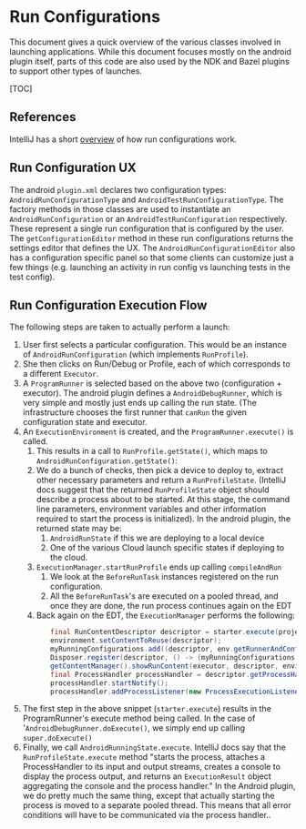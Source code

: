# Run Configurations

This document gives a quick overview of the various classes involved in launching applications.
While this document focuses mostly on the android plugin itself, parts of this code are also used by
the NDK and Bazel plugins to support other types of launches.

[TOC]

## References

IntelliJ has a short [overview](http://www.jetbrains.org/intellij/sdk/docs/basics/run_configurations.html)
of how run configurations work.

## Run Configuration UX

The android `plugin.xml` declares two configuration types: `AndroidRunConfigurationType` and `AndroidTestRunConfigurationType`.
The factory methods in those classes are used to instantiate an `AndroidRunConfiguration` or an `AndroidTestRunConfiguration` respectively.
These represent a single run configuration that is configured by the user. The `getConfigurationEditor` method in these run configurations
returns the settings editor that defines the UX. The `AndroidRunConfigurationEditor` also has a configuration specific panel so that
some clients can customize just a few things (e.g. launching an activity in run config vs launching tests in the test config).

## Run Configuration Execution Flow

The following steps are taken to actually perform a launch:

1. User first selects a particular configuration. This would be an instance of `AndroidRunConfiguration` (which implements `RunProfile`).
2. She then clicks on Run/Debug or Profile, each of which corresponds to a different `Executor`.
3. A `ProgramRunner` is selected based on the above two (configuration + executor). The android plugin defines a `AndroidDebugRunner`,
   which is very simple and mostly just ends up calling the run state. (The infrastructure chooses the first runner that `canRun` the given
   configuration state and executor.
4. An `ExecutionEnvironment` is created, and the `ProgramRunner.execute()` is called.
     1. This results in a call to `RunProfile.getState()`, which maps to `AndroidRunConfiguration.getState()`:
     2. We do a bunch of checks, then pick a device to deploy to, extract other necessary parameters and return a `RunProfileState`.
        (IntelliJ docs suggest that the returned `RunProfileState` object should describe a process about to be started.
        At this stage, the command line parameters, environment variables and other information required to start the process is initialized).
        In the android plugin, the returned state may be:
          1. `AndroidRunState` if this we are deploying to a local device
          3. One of the various Cloud launch specific states if deploying to the cloud.
     3. `ExecutionManager.startRunProfile` ends up calling `compileAndRun`
          1. We look at the `BeforeRunTask` instances registered on the run configuration.
          2. All the `BeforeRunTask`'s are executed on a pooled thread, and once they are done, the run process continues again on the EDT
     4. Back again on the EDT, the `ExecutionManager` performs the following:

```java
          final RunContentDescriptor descriptor = starter.execute(project, executor, state, environment.getContentToReuse(), environment);
          environment.setContentToReuse(descriptor);
          myRunningConfigurations.add((descriptor, env.getRunnerAndConfigurationSettings(), executor));
          Disposer.register(descriptor, () -> {myRunningConfigurations.remove(trinity);});
          getContentManager().showRunContent(executor, descriptor, environment.getContentToReuse());
          final ProcessHandler processHandler = descriptor.getProcessHandler();
          processHandler.startNotify();
          processHandler.addProcessListener(new ProcessExecutionListener(project, profile, processHandler));
```

5. The first step in the above snippet (`starter.execute`) results in the ProgramRunner's execute method being called.
   In the case of '`AndroidDebugRunner.doExecute()`, we simply end up calling `super.doExecute()`
6. Finally, we call `AndroidRunningState.execute`. IntelliJ docs say that the `RunProfileState.execute` method "starts the process,
   attaches a ProcessHandler to its input and output streams, creates a console to display the process output, and returns an
   `ExecutionResult` object aggregating the console and the process handler." In the Android plugin, we do pretty much the same thing,
   except that actually starting the process is moved to a separate pooled thread. This means that all error conditions will have to
   be communicated via the process handler..





